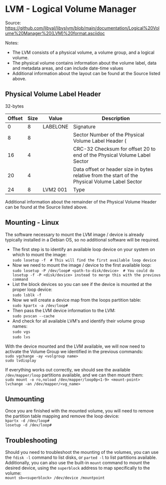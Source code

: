 # LVM - Logical Volume Manager

Source: https://github.com/libyal/libvslvm/blob/main/documentation/Logical%20Volume%20Manager%20(LVM)%20format.asciidoc

Notes:
- The LVM consists of a physical volume, a volume group, and a logical volume.
- The physical volume contains information about the volume label, data and metadata areas, and can include date-time values
- Additional information about the layout can be found at the Source listed above.

## Physical Volume Label Header

32-bytes

|Offset   |Size             |Value                  |Description |
|-      |-                  |-                      |- |
|0      |8                  |LABELONE               |Signature |
|8		|8					|						|Sector Number of the Physical Volume Label Header (
|16		|4					|						|CRC-32 Checksum for offset 20 to end of the Physical Volume Label Sector|
|20		|4					|						|Data offset or header size in bytes relative from the start of the Physical Volume Label Sector|
|24		|8					|LVM2 001				|Type |

Additional information about the remainder of the Physical Volume Header can be found at the Source listed above.  
  
## Mounting - Linux

The software necessary to mount the LVM image / device is already typically installed in a Debian OS, so no additional software will be required.

- The first step is to identify an available loop device on your system on which to mount the image:  
`sudo losetup -f  # This will find the first available loop device`  
- Now we need to mount the image / device to the first available loop:  
`sudo losetup -P /dev/loop# <path-to-disk/device>  # You could do losetup -f -P <disk/device> instead to merge this with the previous command`  
- List the block devices so you can see if the device is mounted at the proper loop device:  
`sudo lsblk -f`  
- Now we will create a device map from the loops partition table:  
`sudo kpartx -a /dev/loop#`  
- Then pass the LVM device information to the LVM:  
`sudo pvscan --cache`  
- And check for all available LVM's and identify their volume group names:  
`sudo vgs`  
`sudo lvs`  
  
With the device mounted and the LVM available, we will now need to activate the Volume Group we identified in the previous commands:  
`sudo vgchange -ay <volgroup name>`  
`sudo lvdisplay`  

If everything works out correctly, we should see the available `/dev/mapper/loop` partitions available, and we can then mount them:  
`sudo mount -o ro,noload /dev/mapper/loop0p<1-9> <mount-point>`  
`lvchange -an /dev/mapper/<vg_name>`  

## Unmounting  
  
Once you are finished with the mounted volume, you will need to remove the partition table mapping and remove the loop device:  
`kpartx -d /dev/loop#`  
`losetup -d /dev/loop#`  


## Troubleshooting

Should you need to troubleshoot the mounting of the volumes, you can use the `fdisk -l` command to list disks, or `parted -l` to list partitions available.  
Additionally, you can also use the built-in `mount` command to mount the desired device, using the `superblock` address to map specifically to the volume:  
`mount sb=<superblock> /dev/device /mountpoint`
